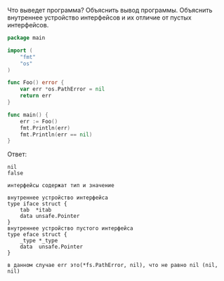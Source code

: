 Что выведет программа? Объяснить вывод программы. Объяснить внутреннее устройство интерфейсов и их отличие от пустых интерфейсов.

```go
package main

import (
	"fmt"
	"os"
)

func Foo() error {
	var err *os.PathError = nil
	return err
}

func main() {
	err := Foo()
	fmt.Println(err)
	fmt.Println(err == nil)
}
```

Ответ:
```
nil
false

интерфейсы содержат тип и значение

внутреннее устройство интерфейса
type iface struct {
    tab  *itab
    data unsafe.Pointer
}
внутреннее устройство пустого интерфейса
type eface struct {
	_type *_type
	data  unsafe.Pointer
}

в данном случае err это(*fs.PathError, nil), что не равно nil (nil, nil)

```

